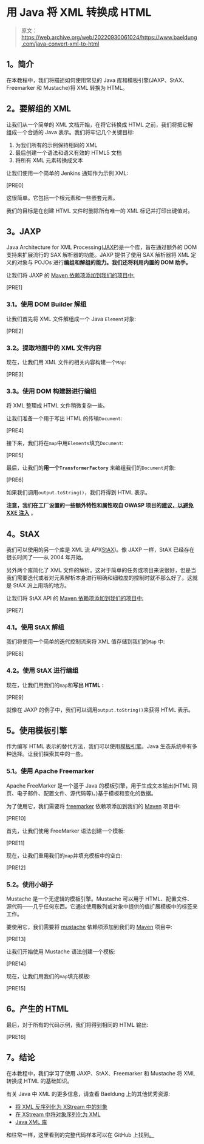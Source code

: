 # 用 Java 将 XML 转换成 HTML

> 原文：<https://web.archive.org/web/20220930061024/https://www.baeldung.com/java-convert-xml-to-html>

## **1。简介**

在本教程中，我们将描述如何使用常见的 Java 库和模板引擎(JAXP、StAX、Freemarker 和 Mustache)将 XML 转换为 HTML。

## **2。要解组的 XML**

让我们从一个简单的 XML 文档开始，在将它转换成 HTML 之前，我们将把它解组成一个合适的 Java 表示。我们将牢记几个关键目标:

1.  为我们所有的示例保持相同的 XML
2.  最后创建一个语法和语义有效的 HTML5 文档
3.  将所有 XML 元素转换成文本

让我们使用一个简单的 Jenkins 通知作为示例 XML:

[PRE0]

这很简单。它包括一个根元素和一些嵌套元素。

我们的目标是在创建 HTML 文件时删除所有唯一的 XML 标记并打印出键值对。

## **3。JAXP**

Java Architecture for XML Processing([JAXP](https://web.archive.org/web/20220826140012/https://docs.oracle.com/javase/8/docs/technotes/guides/xml/jaxp/index.html))是一个库，旨在通过额外的 DOM 支持来扩展流行的 SAX 解析器的功能。JAXP 提供了使用 SAX 解析器将 XML 定义的对象与 POJOs 进行**编组和解组的能力。我们还将利用内置的 DOM 助手。**

让我们将 JAXP 的 [Maven 依赖项添加到我们的项目中:](https://web.archive.org/web/20220826140012/https://search.maven.org/search?q=a:jaxp-api%20g:javax.xml)

[PRE1]

### **3.1。使用 DOM Builder 解组**

让我们首先将 XML 文件解组成一个 Java `Element`对象:

[PRE2]

### **3.2。提取地图中的 XML 文件内容**

现在，让我们用 XML 文件的相关内容构建一个`Map`:

[PRE3]

### **3.3。使用 DOM 构建器进行编组**

将 XML 整理成 HTML 文件稍微复杂一些。

让我们准备一个用于写出 HTML 的传输`Document`:

[PRE4]

接下来，我们将在`map`中用`Elements`填充`Document`:

[PRE5]

最后，让我们的**用一个`TransformerFactory`** 来编组我们的`Document`对象:

[PRE6]

如果我们调用`output.toString()`，我们将得到 HTML 表示。

**注意，我们在工厂设置的一些额外特性和属性取自 OWASP 项目的[建议，以避免 XXE 注入](https://web.archive.org/web/20220826140012/https://cheatsheetseries.owasp.org/cheatsheets/XML_External_Entity_Prevention_Cheat_Sheet.html)** 。

## **4。StAX**

我们可以使用的另一个库是 XML 流 API([StAX](/web/20220826140012/https://www.baeldung.com/java-stax))。像 JAXP 一样，StAX 已经存在很长时间了——从 2004 年开始。

另外两个库简化了 XML 文件的解析。这对于简单的任务或项目来说很好，但是当我们需要迭代或者对元素解析本身进行明确和细粒度的控制时就不那么好了。这就是 StAX 派上用场的地方。

让我们将 StAX API 的 [Maven 依赖项添加到我们的项目中:](https://web.archive.org/web/20220826140012/https://search.maven.org/search?q=g:javax.xml.stream%20AND%20a:stax-api)

[PRE7]

### **4.1。使用 StAX** 解组

我们将使用一个简单的迭代控制流来将 XML 值存储到我们的`Map` 中:

[PRE8]

### **4.2。使用 StAX** 进行编组

现在，让我们用我们的`map`和**写出 HTML** :

[PRE9]

就像在 JAXP 的例子中，我们可以调用`output.toString()`来获得 HTML 表示。

## **5。使用模板引擎**

作为编写 HTML 表示的替代方法，我们可以使用[模板引擎](/web/20220826140012/https://www.baeldung.com/spring-template-engines)。Java 生态系统中有多种选择。让我们探索其中的一些。

### **5.1。使用 Apache Freemarker**

Apache FreeMarker 是一个基于 Java 的模板引擎，用于生成文本输出(HTML 网页、电子邮件、配置文件、源代码等)。)基于模板和变化的数据。

为了使用它，我们需要将 [freemarker](https://web.archive.org/web/20220826140012/https://search.maven.org/search?q=g:org.freemarker%20AND%20a:freemarker) 依赖项添加到我们的 [Maven](/web/20220826140012/https://www.baeldung.com/maven) 项目中:

[PRE10]

首先，让我们使用 FreeMarker 语法创建一个模板:

[PRE11]

现在，让我们重用我们的`map`并填充模板中的空白:

[PRE12]

### 5.2。使用小胡子

Mustache 是一个无逻辑的模板引擎。Mustache 可以用于 HTML、配置文件、源代码——几乎任何东西。它通过使用散列或对象中提供的值扩展模板中的标签来工作。

要使用它，我们需要将 [mustache](https://web.archive.org/web/20220826140012/https://search.maven.org/search?q=g:com.github.spullara.mustache.java%20AND%20a:compiler) 依赖项添加到我们的 [Maven](/web/20220826140012/https://www.baeldung.com/maven) 项目中:

[PRE13]

让我们开始使用 Mustache 语法创建一个模板:

[PRE14]

现在，让我们用我们的`map`填充模板:

[PRE15]

## **6。产生的 HTML**

最后，对于所有的代码示例，我们将得到相同的 HTML 输出:

[PRE16]

## **7。结论**

在本教程中，我们学习了使用 JAXP、StAX、Freemarker 和 Mustache 将 XML 转换成 HTML 的基础知识。

有关 Java 中 XML 的更多信息，请查看 Baeldung 上的其他优秀资源:

*   [将 XML 反序列化为 XStream 中的对象](/web/20220826140012/https://www.baeldung.com/xstream-deserialize-xml-to-object)
*   [在 XStream 中将对象序列化为 XML](/web/20220826140012/https://www.baeldung.com/xstream-serialize-object-to-xml)
*   [Java XML 库](/web/20220826140012/https://www.baeldung.com/java-xml-libraries)

和往常一样，这里看到的完整代码样本可以在 GitHub 上找到[。](https://web.archive.org/web/20220826140012/https://github.com/eugenp/tutorials/tree/master/xml)